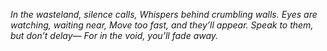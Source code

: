 *In the wasteland, silence calls,
Whispers behind crumbling walls.
Eyes are watching, waiting near,
Move too fast, and they’ll appear.
Speak to them, but don’t delay—
For in the void, you’ll fade away.*
